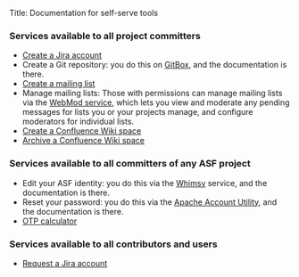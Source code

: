 Title: Documentation for self-serve tools

### Services available to all project committers

  - [Create a Jira account](jira-account-creation.html)
  - Create a Git repository: you do this on <a href="https://gitbox.apache.org/boxer/?action=newrepo" target="_blank">GitBox</a>, and the documentation is there.
  - [Create a mailing list](mailinglist-creation.html)
  - Manage mailing lists: Those with permissions can manage mailing lists via the <a href="https://webmod.apache.org/" target="_blank">WebMod service</a>, which lets you view and moderate any pending messages for lists you or your projects manage, and configure moderators for individual lists.
  - [Create a Confluence Wiki space](confluence-space-creation.html)
  - [Archive a Confluence Wiki space](confluence-space-archiving.html)

### Services available to all committers of any ASF project

  - Edit your ASF identity: you do this via the <a href="https://whimsy.apache.org/roster/committer/__self__" target="_blank">Whimsy</a> service, and the documentation is there.
  - Reset your password: you do this via the <a href="https://id.apache.org/reset/enter" target="_blank">Apache Account Utility<a/>, and the documentation is there.
  - [OTP calculator](otp-calculator.html)

### Services available to all contributors and users

  - <a href="https://infra.apache.org/jira-guidelines.html#who" target="_blank">Request a Jira account</a>
